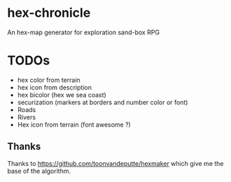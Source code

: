# hex-chronicle
An hex-map generator for exploration sand-box RPG 

# TODOs

- hex color from terrain
- hex icon from description
- hex bicolor (hex we sea coast)
- securization (markers at borders and number color or font)
- Roads
- Rivers
- Hex icon from terrain (font awesome ?)


## Thanks
 
 Thanks to <https://github.com/toonvandeputte/hexmaker> which give me the base of the algorithm.
